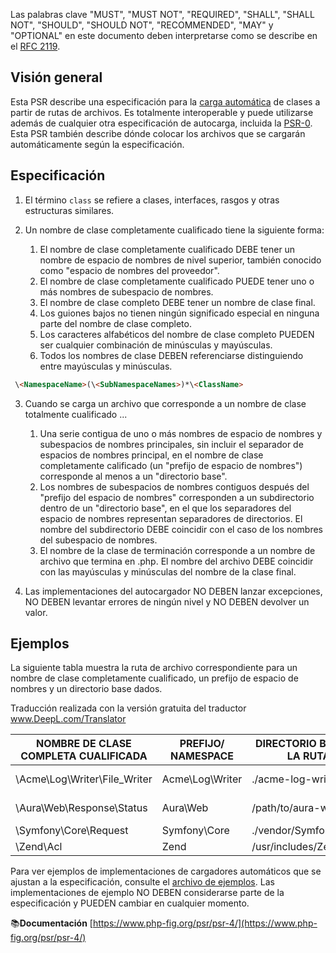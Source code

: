 Las palabras clave "MUST", "MUST NOT", "REQUIRED", "SHALL", "SHALL NOT", "SHOULD", "SHOULD NOT", "RECOMMENDED", "MAY" y "OPTIONAL" en este documento deben interpretarse como se describe en el [RFC 2119](http://tools.ietf.org/html/rfc2119).

## Visión general

Esta PSR describe una especificación para la [carga automática](http://php.net/autoload) de clases a partir de rutas de archivos. Es totalmente interoperable y puede utilizarse además de cualquier otra especificación de autocarga, incluida la [PSR-0](https://github.com/php-fig/fig-standards/blob/master/accepted/PSR-0.md). Esta PSR también describe dónde colocar los archivos que se cargarán automáticamente según la especificación.

## Especificación

1. El término `class` se refiere a clases, interfaces, rasgos y otras estructuras similares.
2. Un nombre de clase completamente cualificado tiene la siguiente forma:

    1. El nombre de clase completamente cualificado DEBE tener un nombre de espacio de nombres de nivel superior, también conocido como "espacio de nombres del proveedor".
    2. El nombre de clase completamente cualificado PUEDE tener uno o más nombres de subespacio de nombres.
    3. El nombre de clase completo DEBE tener un nombre de clase final.
    4. Los guiones bajos no tienen ningún significado especial en ninguna parte del nombre de clase completo.
    5. Los caracteres alfabéticos del nombre de clase completo PUEDEN ser cualquier combinación de minúsculas y mayúsculas.
    6. Todos los nombres de clase DEBEN referenciarse distinguiendo entre mayúsculas y minúsculas.

```html
 \<NamespaceName>(\<SubNamespaceNames>)*\<ClassName>
```

3. Cuando se carga un archivo que corresponde a un nombre de clase totalmente cualificado ...

    1. Una serie contigua de uno o más nombres de espacio de nombres y subespacios de nombres principales, sin incluir el separador de espacios de nombres principal, en el nombre de clase completamente calificado (un "prefijo de espacio de nombres") corresponde al menos a un "directorio base".
    2. Los nombres de subespacios de nombres contiguos después del "prefijo del espacio de nombres" corresponden a un subdirectorio dentro de un "directorio base", en el que los separadores del espacio de nombres representan separadores de directorios. El nombre del subdirectorio DEBE coincidir con el caso de los nombres del subespacio de nombres.
    3. El nombre de la clase de terminación corresponde a un nombre de archivo que termina en .php. El nombre del archivo DEBE coincidir con las mayúsculas y minúsculas del nombre de la clase final.

4. Las implementaciones del autocargador NO DEBEN lanzar excepciones, NO DEBEN levantar errores de ningún nivel y NO DEBEN devolver un valor.

## Ejemplos

La siguiente tabla muestra la ruta de archivo correspondiente para un nombre de clase completamente cualificado, un prefijo de espacio de nombres y un directorio base dados.

Traducción realizada con la versión gratuita del traductor www.DeepL.com/Translator

| NOMBRE DE CLASE COMPLETA CUALIFICADA  | PREFIJO/ NAMESPACE  | DIRECTORIO BASE DE LA RUTA  | RUTA DE ARCHIVO RESULTANTE                |
|---------------------------------------|---------------------|-----------------------------|-------------------------------------------|
| \Acme\Log\Writer\File_Writer          | Acme\Log\Writer     | ./acme-log-writer/lib/      | ./acme-log-writer/lib/File_Writer.php     |
| \Aura\Web\Response\Status             | Aura\Web            | /path/to/aura-web/src/      | /path/to/aura-web/src/Response/Status.php |
| \Symfony\Core\Request                 | Symfony\Core        | ./vendor/Symfony/Core/      | ./vendor/Symfony/Core/Request.php         |
| \Zend\Acl                             | Zend                | /usr/includes/Zend/         | /usr/includes/Zend/Acl.php                |

Para ver ejemplos de implementaciones de cargadores automáticos que se ajustan a la especificación, consulte el [archivo de ejemplos](https://github.com/php-fig/fig-standards/blob/master/accepted/PSR-4-autoloader-examples.md). Las implementaciones de ejemplo NO DEBEN considerarse parte de la especificación y PUEDEN cambiar en cualquier momento.

📚**Documentación** [https://www.php-fig.org/psr/psr-4/](https://www.php-fig.org/psr/psr-4/)